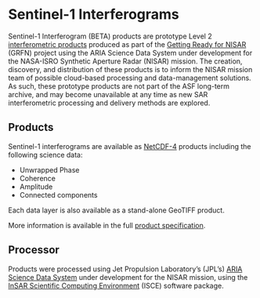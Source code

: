 # Sentinel-1 Interferograms

Sentinel-1 Interferogram (BETA) products are prototype Level 2 [interferometric products](https://asf.alaska.edu/data-sets/derived-data-sets/insar/) produced as part of the [Getting Ready for NISAR](https://earthdata.nasa.gov/learn/articles/tools-and-technology-articles/getting-ready-for-nisar) (GRFN) project using the ARIA Science Data System under development for the NASA-ISRO Synthetic Aperture Radar (NISAR) mission. The creation, discovery, and distribution of these products is to inform the NISAR mission team of possible cloud-based processing and data-management solutions. As such, these prototype products are not part of the ASF long-term archive, and may become unavailable at any time as new SAR interferometric processing and delivery methods are explored.

## Products

Sentinel-1 interferograms are available as [NetCDF-4](https://www.unidata.ucar.edu/software/netcdf/docs/index.html) products including the following science data:

- Unwrapped Phase
- Coherence
- Amplitude
- Connected components

Each data layer is also available as a stand-alone GeoTIFF product.

More information is available in the full [product specification](https://aria.jpl.nasa.gov/node/97).

## Processor

Products were processed using Jet Propulsion Laboratory’s (JPL’s) [ARIA Science Data System](https://aria.jpl.nasa.gov/) under development for the NISAR mission, using the [InSAR Scientific Computing Environment](https://github.com/isce-framework/isce2) (ISCE) software package.
